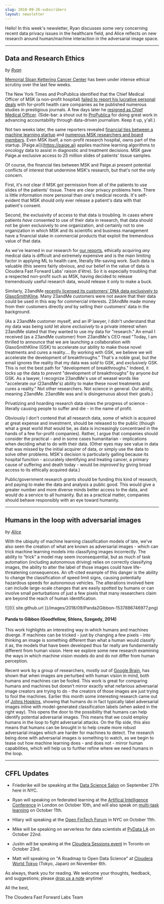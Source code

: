```yaml
---
slug: 2018-09-26-subscribers
layout: newsletter
---
```


Hello!  In this week's newsletter, Ryan discusses some very concerning recent data privacy issues in the healthcare field, and Alice reflects on new research around human/machine interaction in the adversarial image space.

---

## Data and Research Ethics
_by [Ryan](https://twitter.com/jqpubliq)_

[Memorial Sloan Kettering Cancer Center](https://www.mskcc.org/) has been under intense ethical scrutiny over the last few weeks.

The New York Times and ProPublica identified that the Chief Medical Officer of MSK (a non-profit hospital) [failed to report his lucrative personal deals](https://www.nytimes.com/2018/09/08/health/jose-baselga-cancer-memorial-sloan-kettering.html) with for-profit health care companies as he published numerous studies in prestigious journals. A few days later he [resigned as Chief Medical Officer](https://www.nytimes.com/2018/09/13/health/jose-baselga-cancer-memorial-sloan-kettering.html).  (Side-bar: a shout out to [ProPublica](https://www.propublica.org/) for doing great work in advancing accountability through data-driven journalism. Keep it up, y'all.)

Not two weeks later, the same reporters revealed [financial ties between a machine learning startup](https://paige.ai) and [numerous MSK researchers and board members](https://www.nytimes.com/2018/09/20/health/memorial-sloan-kettering-cancer-paige-ai.html). Even MSK itself, a non-profit research hospital, owns part of the startup. [Paige.ai]((https://paige.ai) applies machine learning algorithms to oncology data to assist in diagnostic and treatment decisions. MSK gave Paige.ai exclusive access to 25 million slides of patients' tissue samples.

Of course, the financial ties between MSK and Paige.ai present potential conflicts of interest that undermine MSK's research, but that's not the only concern.

First, it's not clear if MSK got permission from all of the patients to use slides of the patients' tissue. There are clear privacy problems here. There is little information more personal than one's medical records. It's self-evident that MSK should only ever release a patient's data with that patient's consent.

Second, the exclusivity of access to that data is troubling. In cases where patients _have_ consented to use of their data in research, that data should not be given exclusively to one organization, and certainly not to one organization in which MSK and its scientific and business management have a financial stake in commercial products that exploit the tremendous value of that data.

As we've learned in our research for [our reports](https://www.cloudera.com/products/fast-forward-labs-research/fast-forward-labs-research-reports.html), ethically acquiring _any_ medical data is difficult and extremely expensive and is the main limiting factor in applying ML to health care, literally life-saving work. Such data is valuable (this seems fairly obvious, and our belief in the value of data is Cloudera Fast Forward Labs' raison d'être). So it is especially troubling that a respected non-profit such as MSK, having decided to release tremendously useful research data, would release it only to make a buck.

Similarly, 23andMe [recently licensed its customers' DNA data exclusively to GlaxoSmithKline](https://www.wired.com/story/23andme-glaxosmithkline-pharma-deal/). Many 23andMe customers were not aware that their data could be used in this way for commercial interests. 23AndMe made money from their customers directly _and_ by selling their customers' data in the background.

(As a 23andMe customer myself, and an IP lawyer, _I_ didn't understand that my data was being _sold_ let alone _exclusively_ to a private interest when 23andMe stated that they wanted to use my data for "research." An email I received (as a 23andMe customer) from 23andMe's CEO read "Today, I am thrilled to announce that we are launching a collaboration with GlaxoSmithKline (GSK) to accelerate our ability to make those novel treatments and cures a reality.... By working with GSK, we believe we will accelerate the development of breakthroughs." That's a noble goal, but the email ignores the reality that my data was _sold_ to GSK, and _exclusively_ GSK. This is not the best path for "development of breakthroughs." Indeed, it locks up the data to _prevent_ "development of breakthroughs" by anyone _but_ GSK.  As a lawyer, I recognize 23andMe's use of weasel words like "accelerate _our_ (23andMe's) ability to make these novel treatments and cures a reality." Not other researchers. Not science in general. _Our_ ability, meaning 23andMe. 23andMe was and is disingenuous about their goals.)

Privatizing and hoarding research data slows the progress of science - literally causing people to suffer and die - in the name of profit.

Obviously I don't contend that all research data, some of which is acquired at great expense and investment, should be released to the public (though what a great world _that_ would be, as data is increasingly concentraed in the hands of a few for-profit companies). Rather, I argue that companies should consider the practical - and in some cases humanitarian - implications when deciding what to do with their data.  (Other eyes may see value in data that was missed by the initial acquirer of data, or simply use the data to solve other problems. MSK's decision is particularly galling because its hospital function - accurately identifying and treating cancer, a primary cause of suffering and death today - would be _improved_ by giving broad access to its ethically acquired data.)

Public/government research grants should be funding this kind of research, and paying to make the data and analysis a public good. This would give a greater number and more diverse minds better access to the data, and would do a service to all humanity. But as a practical matter, companies should behave responsibly with an eye toward humanity.

---

## Humans in the loop with adversarial images
_by [Alice](https://twitter.com/AliceAlbrecht)_

With the ubiquity of machine learning classification models of late, we’ve also seen the creation of what are known as adversarial images - which can trick machine learning models into classifying images incorrectly.  The ability to “trick” a model may seem inconsequential, but as much of task automation (including autonomous driving) relies on correctly classifying images, the ability to alter the label of those images could have life-threatening consequences.  An oft-cited example of this danger is the ability to change the classification of speed limit signs, causing potentially hazardous speeds for autonomous vehicles. The alterations involved here can include large-scale changes that are easily spotted by humans or can involve small perturbations of just a few pixels that many researchers claim are beyond the reach of human identification. 

![]({{ site.github.url }}/images/2018/09/Panda2Gibbon-1537886746977.png)
#### Panda to Gibbon (Goodfellow, Shlens, Szegedy, 2014)

This work highlights an interesting way in which humans and machines diverge.  If machines can be tricked - just by changing a few pixels - into thinking an image is something different than what a human would classify it as, the models that have been developed thus far really are fundamentally different from human vision.  Here we explore some new research examining the ways in which machine vision models do and do not differ from human perception.  

Recent work by a group of researchers, mostly out of [Google Brain](https://arxiv.org/pdf/1802.08195.pdf), has shown that when images are perturbed with human vision in mind, both humans and machines can be fooled.  This work is great for comparing humans and machines but doesn’t mirror exactly what nefarious adversarial image creators are trying to do - the creators of those images are just trying to fool the machines.  Earlier this month some interesting research came out of [Johns Hopkins](https://arxiv.org/pdf/1809.04120.pdf), showing that humans do in fact typically label adversarial images inline with model-generated classification labels (when asked in the right way).  This opens the door to the possibility that humans can help identify potential adversarial images.  This means that we could employ humans in the loop to fight adversarial attacks.  On the flip side, this also means that humans can be brought in to help create more robust adversarial images which are harder for machines to detect.  The research being done with adversarial images is something to watch, as we begin to tease out how machine learning does - and does not - mirror human capabilities, which will help us to further refine where we need humans in the loop.

---

## CFFL Updates

* Friederike will be speaking at the [Data Science Salon](https://www.eventbrite.com/e/data-science-salon-nyc-tickets-40072527007) on September 27th here in NYC.

* Ryan will speaking on federated learning at the [Artifical Intelligence Conference](https://conferences.oreilly.com/artificial-intelligence/ai-eu/public/schedule/detail/70309) in London on October 10th, and will also speak on [multi-task learning](https://conferences.oreilly.com/artificial-intelligence/ai-eu/public/schedule/detail/70266) on October 11th.

* Hilary will speaking at the [Open FinTech Forum](https://events.linuxfoundation.org/events/open-fintech-forum-2018/) in NYC on October 11th.

* Mike will be speaking on serverless for data scientists at [PyData LA](https://pydata.org/la2018/) on October 22nd.

* Justin will be speaking at the [Cloudera Sessions event](https://www.cloudera.com/more/events/sessions/toronto.html) in Toronto on October 23rd.

* Matt will speaking on "A Roadmap to Open Data Science" at [Cloudera World Tokyo](http://clouderaworldtokyo.com/2018/sE-04.html) (Tokyo, Japan) on November 6th.

As always, thank you for reading. We welcome your thoughts, feedback, and suggestions; please [drop us a note](mailto:cffl@cloudera.com) anytime!

All the best,

The Cloudera Fast Forward Labs Team
